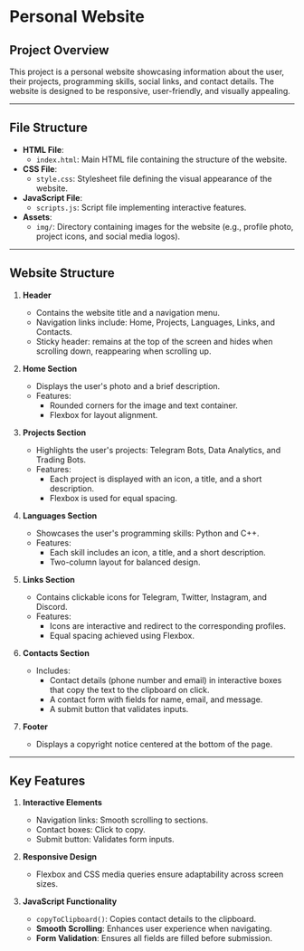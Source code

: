 # Personal Website

## Project Overview
This project is a personal website showcasing information about the user, their projects, programming skills, social links, and contact details. The website is designed to be responsive, user-friendly, and visually appealing.

---

## File Structure
- **HTML File**:
  - `index.html`: Main HTML file containing the structure of the website.
- **CSS File**:
  - `style.css`: Stylesheet file defining the visual appearance of the website.
- **JavaScript File**:
  - `scripts.js`: Script file implementing interactive features.
- **Assets**:
  - `img/`: Directory containing images for the website (e.g., profile photo, project icons, and social media logos).

---

## Website Structure
1. **Header**
   - Contains the website title and a navigation menu.
   - Navigation links include: Home, Projects, Languages, Links, and Contacts.
   - Sticky header: remains at the top of the screen and hides when scrolling down, reappearing when scrolling up.

2. **Home Section**
   - Displays the user's photo and a brief description.
   - Features:
     - Rounded corners for the image and text container.
     - Flexbox for layout alignment.

3. **Projects Section**
   - Highlights the user's projects: Telegram Bots, Data Analytics, and Trading Bots.
   - Features:
     - Each project is displayed with an icon, a title, and a short description.
     - Flexbox is used for equal spacing.

4. **Languages Section**
   - Showcases the user's programming skills: Python and C++.
   - Features:
     - Each skill includes an icon, a title, and a short description.
     - Two-column layout for balanced design.

5. **Links Section**
   - Contains clickable icons for Telegram, Twitter, Instagram, and Discord.
   - Features:
     - Icons are interactive and redirect to the corresponding profiles.
     - Equal spacing achieved using Flexbox.

6. **Contacts Section**
   - Includes:
     - Contact details (phone number and email) in interactive boxes that copy the text to the clipboard on click.
     - A contact form with fields for name, email, and message.
     - A submit button that validates inputs.

7. **Footer**
   - Displays a copyright notice centered at the bottom of the page.

---

## Key Features
1. **Interactive Elements**
   - Navigation links: Smooth scrolling to sections.
   - Contact boxes: Click to copy.
   - Submit button: Validates form inputs.

2. **Responsive Design**
   - Flexbox and CSS media queries ensure adaptability across screen sizes.

3. **JavaScript Functionality**
   - `copyToClipboard()`: Copies contact details to the clipboard.
   - **Smooth Scrolling**: Enhances user experience when navigating.
   - **Form Validation**: Ensures all fields are filled before submission.

